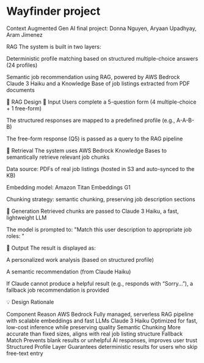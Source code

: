 # Wayfinder project
Context Augmented Gen AI final project: Donna Nguyen, Aryaan Upadhyay, Aram Jimenez


RAG
The system is built in two layers:

Deterministic profile matching based on structured multiple-choice answers (24 profiles)

Semantic job recommendation using RAG, powered by AWS Bedrock Claude 3 Haiku and a Knowledge Base of job listings extracted from PDF documents

🧠 RAG Design
🔹 Input
Users complete a 5-question form (4 multiple-choice + 1 free-form)

The structured responses are mapped to a predefined profile (e.g., A-A-B-B)

The free-form response (Q5) is passed as a query to the RAG pipeline

🔹 Retrieval
The system uses AWS Bedrock Knowledge Bases to semantically retrieve relevant job chunks

Data source: PDFs of real job listings (hosted in S3 and auto-synced to the KB)

Embedding model: Amazon Titan Embeddings G1

Chunking strategy: semantic chunking, preserving job description sections

🔹 Generation
Retrieved chunks are passed to Claude 3 Haiku, a fast, lightweight LLM

The model is prompted to:
"Match this user description to appropriate job roles: <user free-form response>"

🔹 Output
The result is displayed as:

A personalized work analysis (based on structured profile)

A semantic recommendation (from Claude Haiku)

If Claude cannot produce a helpful result (e.g., responds with “Sorry…”), a fallback job recommendation is provided

💡 Design Rationale

Component	Reason
AWS Bedrock	Fully managed, serverless RAG pipeline with scalable embeddings and fast LLMs
Claude 3 Haiku	Optimized for fast, low-cost inference while preserving quality
Semantic Chunking	More accurate than fixed sizes, aligns with real job listing structure
Fallback Match	Prevents blank results or unhelpful AI responses, improves user trust
Structured Profile Layer	Guarantees deterministic results for users who skip free-text entry

